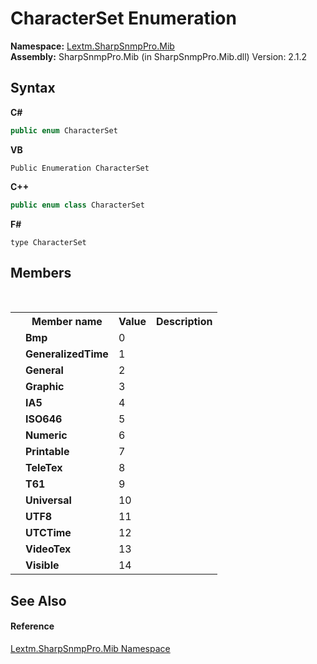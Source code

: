 # CharacterSet Enumeration
 

**Namespace:**&nbsp;<a href="N_Lextm_SharpSnmpPro_Mib">Lextm.SharpSnmpPro.Mib</a><br />**Assembly:**&nbsp;SharpSnmpPro.Mib (in SharpSnmpPro.Mib.dll) Version: 2.1.2

## Syntax

**C#**<br />
``` C#
public enum CharacterSet
```

**VB**<br />
``` VB
Public Enumeration CharacterSet
```

**C++**<br />
``` C++
public enum class CharacterSet
```

**F#**<br />
``` F#
type CharacterSet
```


## Members
&nbsp;<table><tr><th></th><th>Member name</th><th>Value</th><th>Description</th></tr><tr><td /><td target="F:Lextm.SharpSnmpPro.Mib.CharacterSet.Bmp">**Bmp**</td><td>0</td><td /></tr><tr><td /><td target="F:Lextm.SharpSnmpPro.Mib.CharacterSet.GeneralizedTime">**GeneralizedTime**</td><td>1</td><td /></tr><tr><td /><td target="F:Lextm.SharpSnmpPro.Mib.CharacterSet.General">**General**</td><td>2</td><td /></tr><tr><td /><td target="F:Lextm.SharpSnmpPro.Mib.CharacterSet.Graphic">**Graphic**</td><td>3</td><td /></tr><tr><td /><td target="F:Lextm.SharpSnmpPro.Mib.CharacterSet.IA5">**IA5**</td><td>4</td><td /></tr><tr><td /><td target="F:Lextm.SharpSnmpPro.Mib.CharacterSet.ISO646">**ISO646**</td><td>5</td><td /></tr><tr><td /><td target="F:Lextm.SharpSnmpPro.Mib.CharacterSet.Numeric">**Numeric**</td><td>6</td><td /></tr><tr><td /><td target="F:Lextm.SharpSnmpPro.Mib.CharacterSet.Printable">**Printable**</td><td>7</td><td /></tr><tr><td /><td target="F:Lextm.SharpSnmpPro.Mib.CharacterSet.TeleTex">**TeleTex**</td><td>8</td><td /></tr><tr><td /><td target="F:Lextm.SharpSnmpPro.Mib.CharacterSet.T61">**T61**</td><td>9</td><td /></tr><tr><td /><td target="F:Lextm.SharpSnmpPro.Mib.CharacterSet.Universal">**Universal**</td><td>10</td><td /></tr><tr><td /><td target="F:Lextm.SharpSnmpPro.Mib.CharacterSet.UTF8">**UTF8**</td><td>11</td><td /></tr><tr><td /><td target="F:Lextm.SharpSnmpPro.Mib.CharacterSet.UTCTime">**UTCTime**</td><td>12</td><td /></tr><tr><td /><td target="F:Lextm.SharpSnmpPro.Mib.CharacterSet.VideoTex">**VideoTex**</td><td>13</td><td /></tr><tr><td /><td target="F:Lextm.SharpSnmpPro.Mib.CharacterSet.Visible">**Visible**</td><td>14</td><td /></tr></table>

## See Also


#### Reference
<a href="N_Lextm_SharpSnmpPro_Mib">Lextm.SharpSnmpPro.Mib Namespace</a><br />